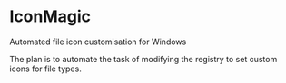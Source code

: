 # IconMagic
Automated file icon customisation for Windows

The plan is to automate the task of modifying the registry to set custom icons for file types.


